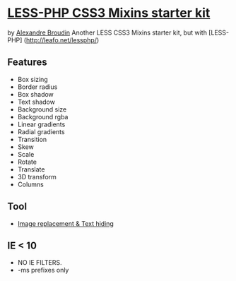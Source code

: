 # [LESS-PHP CSS3 Mixins starter kit](http://alexandrebroudin.net/article/less-css3,14.html)
by [Alexandre Broudin](http://alexandrebroudin.net)
Another LESS CSS3 Mixins starter kit, but with [LESS-PHP] (http://leafo.net/lessphp/)

## Features
* Box sizing
* Border radius
* Box shadow
* Text shadow
* Background size
* Background rgba
* Linear gradients
* Radial gradients
* Transition
* Skew
* Scale
* Rotate
* Translate
* 3D transform
* Columns

## Tool

* [Image replacement & Text hiding](https://github.com/h5bp/html5-boilerplate/commit/aa0396eae757c9e03dda4e463fb0d4db5a5f82d7) 

## IE < 10

* NO IE FILTERS.
* -ms prefixes only
